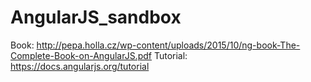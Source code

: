 # AngularJS_sandbox

Book: http://pepa.holla.cz/wp-content/uploads/2015/10/ng-book-The-Complete-Book-on-AngularJS.pdf
Tutorial: https://docs.angularjs.org/tutorial
